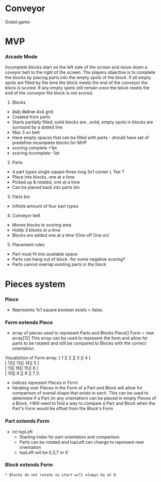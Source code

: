 # Conveyor
Godot game

# MVP

### Arcade Mode

Incomplete blocks start on the left side of the screen and move down a coveyor belt to the right of the screen.
The players objective is to complete the blocks by placing parts into the empty spots of the block. If all empty spots
are filled by the time the block meets the end of the conveyor the block is scored. If any empty spots still remain
once the block meets the end of the conveyor the block is not scored.

1. Blocks
  * ~~2x2, 3x3 or~~ 4x4 grid
  * Created from parts
  * Starts partially filled; solid blocks are...solid, empty spots in blocks are surround by a dotted line
  * Max 3 on belt
  * Have empty spaces that can be filled with parts - should have set of predefine incomplete blocks for MVP
  * scoring complete +1pt
  * scoring incomplete -1pt

2. Parts
  * 4 part types
    single square
    three long 3x1
    corner L
    Tee T
  * Place into blocks, one at a time
  * Picked up & rotated, one at a time
  * Can be placed back into parts bin

3. Parts bin
  * infinite amount of four  part types

4. Conveyor belt
  * Moves blocks to scoring area
  * Holds 3 blocks at a time
  * Blocks are added one at a time (One off One on)

5. Placement rules
  * Part must fit into available space
  * Parts can hang out of block -for some negative scoring?
  * Parts cannot overlap existing parts in the block

# Pieces system

### Piece
- Represents 1x1 square
boolean exists = false;

### Form extends Piece
- array of pieces used to represent Parts and Blocks
Piece[] Form = new array<Piece>[12]
This array can be used to represent the form and allow for parts to be rotated
and still be compared to Blocks with the correct orientation.

Visualiztion of Form array:
[ 1 ][ 2 ][ 3 ][ 4 ]\
[ 12][ 13][ 14][ 5 ]\
[ 11][ 16][ 15][ 6 ]\
[ 10][ 9 ][ 8 ][ 7 ]\

  * indices represent Pieces in Form
  * Iterating over Pieces in the Form of a Part and Block will allow for comparison
  of overall shape that exists in each. This can be used to determine if a Part (in any orientation)
  can be placed in empty Pieces of a Block.
  *Will need to find a way to compare a Part and Block when the Part's Form 
  would be offset from the Block's Form

### Part extends Form
- int topLeft
    * Starting index for part orientation and comparison
    * Parts can be rotated and topLeft can change to represent new orientation
    * topLeft will be 0,3,7 or 9

### Block extends Form
    * Blocks do not rotate so start will always be at 0




